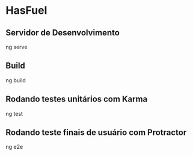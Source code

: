 # HasFuel

## Servidor de Desenvolvimento
ng serve
## Build
ng build
## Rodando testes unitários com Karma
ng test
## Rodando teste finais de usuário com Protractor
ng e2e
